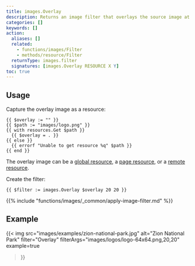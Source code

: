 ```yaml
---
title: images.Overlay
description: Returns an image filter that overlays the source image at the given coordinates, relative to the upper left corner.
categories: []
keywords: []
action:
  aliases: []
  related:
    - functions/images/Filter
    - methods/resource/Filter
  returnType: images.filter
  signatures: [images.Overlay RESOURCE X Y]
toc: true
---
```


## Usage

Capture the overlay image as a resource:

```go-html-template
{{ $overlay := "" }}
{{ $path := "images/logo.png" }}
{{ with resources.Get $path }}
  {{ $overlay = . }}
{{ else }}
  {{ errorf "Unable to get resource %q" $path }}
{{ end }}
```

The overlay image can be a [global resource], a [page resource], or a [remote resource].

[global resource]: /getting-started/glossary/#global-resource
[page resource]: /getting-started/glossary/#page-resource
[remote resource]: /getting-started/glossary/#remote-resource

Create the filter:

```go-html-template
{{ $filter := images.Overlay $overlay 20 20 }}
```

{{% include "functions/images/_common/apply-image-filter.md" %}}

## Example

{{< img
  src="images/examples/zion-national-park.jpg"
  alt="Zion National Park"
  filter="Overlay"
  filterArgs="images/logos/logo-64x64.png,20,20"
  example=true
>}}
